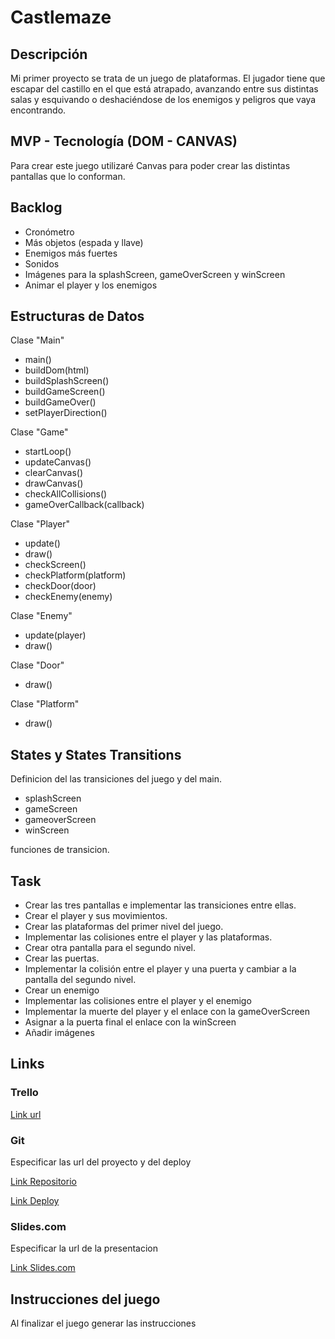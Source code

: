# Castlemaze

## Descripción

Mi primer proyecto se trata de un juego de plataformas. El jugador tiene que escapar del castillo en el que está atrapado, avanzando entre sus distintas salas y esquivando o deshaciéndose de los enemigos y peligros que vaya encontrando. 

## MVP - Tecnología (DOM - CANVAS)

Para crear este juego utilizaré Canvas para poder crear las distintas pantallas que lo conforman.

## Backlog

- Cronómetro
- Más objetos (espada y llave)
- Enemigos más fuertes
- Sonidos
- Imágenes para la splashScreen, gameOverScreen y winScreen
- Animar el player y los enemigos


## Estructuras de Datos


Clase "Main"

- main()
- buildDom(html)
- buildSplashScreen()
- buildGameScreen()
- buildGameOver()
- setPlayerDirection()



Clase "Game"

- startLoop()
- updateCanvas()
- clearCanvas()
- drawCanvas()
- checkAllCollisions()
- gameOverCallback(callback)


Clase "Player"

- update()
- draw()
- checkScreen()
- checkPlatform(platform)
- checkDoor(door)
- checkEnemy(enemy)

Clase "Enemy"

- update(player)
- draw()

Clase "Door"

- draw()


Clase "Platform"

- draw()


## States y States Transitions

Definicion del las transiciones del juego y del main.

- splashScreen
- gameScreen
- gameoverScreen
- winScreen

funciones de transicion.

## Task

- Crear las tres pantallas e implementar las transiciones entre ellas.
- Crear el player y sus movimientos.
- Crear las plataformas del primer nivel del juego.
- Implementar las colisiones entre el player y las plataformas.
- Crear otra pantalla para el segundo nivel.
- Crear las puertas.
- Implementar la colisión entre el player y una puerta y cambiar a la pantalla del segundo nivel.
- Crear un enemigo
- Implementar las colisiones entre el player y el enemigo
- Implementar la muerte del player y el enlace con la gameOverScreen
- Asignar a la puerta final el enlace con la winScreen
- Añadir imágenes


## Links

### Trello

[Link url](https://trello.com)

### Git

Especificar las url del proyecto y del deploy

[Link Repositorio](http://github.com)

[Link Deploy](http://github.com)

### Slides.com

Especificar la url de la presentacion

[Link Slides.com](http://slides.com)

## Instrucciones del juego 

Al finalizar el juego generar las instrucciones
